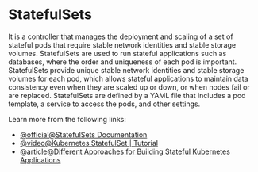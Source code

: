 # StatefulSets

It is a controller that manages the deployment and scaling of a set of stateful pods that require stable network identities and stable storage volumes. StatefulSets are used to run stateful applications such as databases, where the order and uniqueness of each pod is important. StatefulSets provide unique stable network identities and stable storage volumes for each pod, which allows stateful applications to maintain data consistency even when they are scaled up or down, or when nodes fail or are replaced. StatefulSets are defined by a YAML file that includes a pod template, a service to access the pods, and other settings.

Learn more from the following links:

- [@official@StatefulSets Documentation](https://kubernetes.io/docs/concepts/workloads/controllers/statefulset/)
- [@video@Kubernetes StatefulSet | Tutorial](https://www.youtube.com/watch?v=pPQKAR1pA9U)
- [@article@Different Approaches for Building Stateful Kubernetes Applications](https://thenewstack.io/different-approaches-for-building-stateful-kubernetes-applications/)
